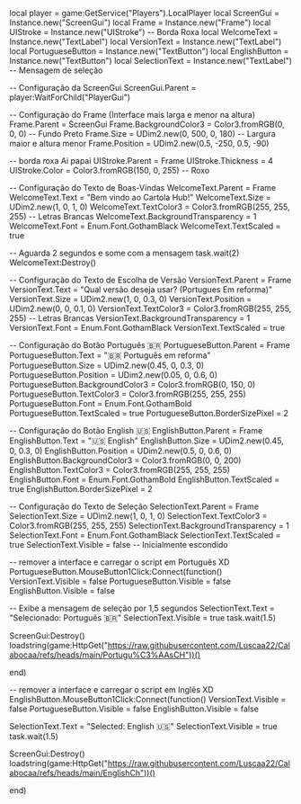 local player = game:GetService("Players").LocalPlayer
local ScreenGui = Instance.new("ScreenGui")
local Frame = Instance.new("Frame")
local UIStroke = Instance.new("UIStroke") -- Borda Roxa
local WelcomeText = Instance.new("TextLabel")
local VersionText = Instance.new("TextLabel")
local PortugueseButton = Instance.new("TextButton")
local EnglishButton = Instance.new("TextButton")
local SelectionText = Instance.new("TextLabel") -- Mensagem de seleção

-- Configuração da ScreenGui
ScreenGui.Parent = player:WaitForChild("PlayerGui")

-- Configuração do Frame (Interface mais larga e menor na altura)
Frame.Parent = ScreenGui
Frame.BackgroundColor3 = Color3.fromRGB(0, 0, 0) -- Fundo Preto
Frame.Size = UDim2.new(0, 500, 0, 180) -- Largura maior e altura menor
Frame.Position = UDim2.new(0.5, -250, 0.5, -90)

-- borda roxa Ai papai
UIStroke.Parent = Frame
UIStroke.Thickness = 4
UIStroke.Color = Color3.fromRGB(150, 0, 255) -- Roxo

-- Configuração do Texto de Boas-Vindas
WelcomeText.Parent = Frame
WelcomeText.Text = "Bem vindo ao Cartola Hub!"
WelcomeText.Size = UDim2.new(1, 0, 1, 0)
WelcomeText.TextColor3 = Color3.fromRGB(255, 255, 255) -- Letras Brancas
WelcomeText.BackgroundTransparency = 1
WelcomeText.Font = Enum.Font.GothamBlack
WelcomeText.TextScaled = true

-- Aguarda 2 segundos e some com a mensagem
task.wait(2)
WelcomeText:Destroy()

-- Configuração do Texto de Escolha de Versão
VersionText.Parent = Frame
VersionText.Text = "Qual versão deseja usar? (Portugues Em reforma)"
VersionText.Size = UDim2.new(1, 0, 0.3, 0)
VersionText.Position = UDim2.new(0, 0, 0.1, 0)
VersionText.TextColor3 = Color3.fromRGB(255, 255, 255) -- Letras Brancas
VersionText.BackgroundTransparency = 1
VersionText.Font = Enum.Font.GothamBlack
VersionText.TextScaled = true

-- Configuração do Botão Português 🇧🇷
PortugueseButton.Parent = Frame
PortugueseButton.Text = "🇧🇷 Português em reforma"
PortugueseButton.Size = UDim2.new(0.45, 0, 0.3, 0)
PortugueseButton.Position = UDim2.new(0.05, 0, 0.6, 0)
PortugueseButton.BackgroundColor3 = Color3.fromRGB(0, 150, 0)
PortugueseButton.TextColor3 = Color3.fromRGB(255, 255, 255)
PortugueseButton.Font = Enum.Font.GothamBold
PortugueseButton.TextScaled = true
PortugueseButton.BorderSizePixel = 2

-- Configuração do Botão English 🇺🇸
EnglishButton.Parent = Frame
EnglishButton.Text = "🇺🇸 English"
EnglishButton.Size = UDim2.new(0.45, 0, 0.3, 0)
EnglishButton.Position = UDim2.new(0.5, 0, 0.6, 0)
EnglishButton.BackgroundColor3 = Color3.fromRGB(0, 0, 200)
EnglishButton.TextColor3 = Color3.fromRGB(255, 255, 255)
EnglishButton.Font = Enum.Font.GothamBold
EnglishButton.TextScaled = true
EnglishButton.BorderSizePixel = 2

-- Configuração do Texto de Seleção
SelectionText.Parent = Frame
SelectionText.Size = UDim2.new(1, 0, 1, 0)
SelectionText.TextColor3 = Color3.fromRGB(255, 255, 255)
SelectionText.BackgroundTransparency = 1
SelectionText.Font = Enum.Font.GothamBlack
SelectionText.TextScaled = true
SelectionText.Visible = false -- Inicialmente escondido

-- remover a interface e carregar o script em Português XD
PortugueseButton.MouseButton1Click:Connect(function()
VersionText.Visible = false
PortugueseButton.Visible = false
EnglishButton.Visible = false

-- Exibe a mensagem de seleção por 1,5 segundos
SelectionText.Text = "Selecionado: Português 🇧🇷"
SelectionText.Visible = true
task.wait(1.5)

ScreenGui:Destroy()
loadstring(game:HttpGet("https://raw.githubusercontent.com/Luscaa22/Calabocaa/refs/heads/main/Portugu%C3%AAsCH"))()

end)

-- remover a interface e carregar o script em Inglês XD
EnglishButton.MouseButton1Click:Connect(function()
VersionText.Visible = false
PortugueseButton.Visible = false
EnglishButton.Visible = false

SelectionText.Text = "Selected: English 🇺🇸"
SelectionText.Visible = true
task.wait(1.5)

ScreenGui:Destroy()
loadstring(game:HttpGet("https://raw.githubusercontent.com/Luscaa22/Calabocaa/refs/heads/main/EnglishCh"))()

end)
